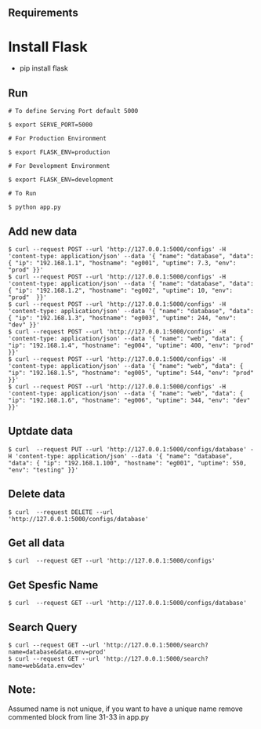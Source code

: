 
## Requirements

# Install Flask
* pip install flask


## Run

    # To define Serving Port default 5000
    
    $ export SERVE_PORT=5000
    
    # For Production Environment 

    $ export FLASK_ENV=production
    
    # For Development Environment

    $ export FLASK_ENV=development

    # To Run

    $ python app.py


## Add new data 
    $ curl --request POST --url 'http://127.0.0.1:5000/configs' -H 'content-type: application/json' --data '{ "name": "database", "data": { "ip": "192.168.1.1", "hostname": "eg001", "uptime": 7.3, "env": "prod" }}'
    $ curl --request POST --url 'http://127.0.0.1:5000/configs' -H 'content-type: application/json' --data '{ "name": "database", "data": { "ip": "192.168.1.2", "hostname": "eg002", "uptime": 10, "env":  "prod"  }}'
    $ curl --request POST --url 'http://127.0.0.1:5000/configs' -H 'content-type: application/json' --data '{ "name": "database", "data": { "ip": "192.168.1.3", "hostname": "eg003", "uptime": 244, "env": "dev" }}'
    $ curl --request POST --url 'http://127.0.0.1:5000/configs' -H 'content-type: application/json' --data '{ "name": "web", "data": { "ip": "192.168.1.4", "hostname": "eg004", "uptime": 400, "env": "prod"  }}'
    $ curl --request POST --url 'http://127.0.0.1:5000/configs' -H 'content-type: application/json' --data '{ "name": "web", "data": { "ip": "192.168.1.5", "hostname": "eg005", "uptime": 544, "env": "prod"  }}'
    $ curl --request POST --url 'http://127.0.0.1:5000/configs' -H 'content-type: application/json' --data '{ "name": "web", "data": { "ip": "192.168.1.6", "hostname": "eg006", "uptime": 344, "env": "dev"  }}'

## Uptdate data
    $ curl  --request PUT --url 'http://127.0.0.1:5000/configs/database' -H 'content-type: application/json' --data '{ "name": "database", "data": { "ip": "192.168.1.100", "hostname": "eg001", "uptime": 550, "env": "testing" }}'

## Delete data
    $ curl  --request DELETE --url 'http://127.0.0.1:5000/configs/database'

## Get all data 
    $ curl  --request GET --url 'http://127.0.0.1:5000/configs'

## Get Spesfic Name
    $ curl  --request GET --url 'http://127.0.0.1:5000/configs/database'

## Search Query
    $ curl --request GET --url 'http://127.0.0.1:5000/search?name=database&data.env=prod'
    $ curl --request GET --url 'http://127.0.0.1:5000/search?name=web&data.env=dev'


## Note:
  Assumed name is not unique, if you want to have a unique name remove commented block from line 31-33 in app.py
